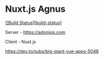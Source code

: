 # Nuxt.js Agnus

[![Build Status][build-status]][build-url]

[build-url]:https://travis-ci.org/Aguns/Agnus.svg?branch=master
[build-url]:https://travis-ci.org/Aguns/Agnus

Server - https://adonisjs.com

Client - Nuxt.js

https://dev.to/subs/big-giant-vue-apps-5048